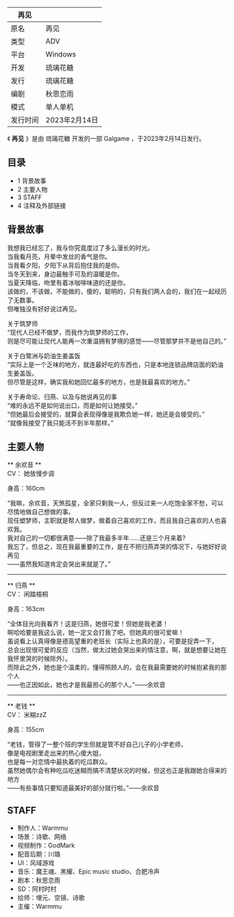 |  再见  ||
|---|---|
|原名  |  再见   |
|类型  |  ADV   |
|平台  |  Windows   |
|开发  |  琉璃花糖   |
|发行  |  琉璃花糖   |
|编剧  |  秋思恋雨   |
|模式  |  单人单机   |
|发行时间  |  2023年2月14日   |
  
《 **再见** 》是由  琉璃花糖  开发的一部  Galgame  ，于2023年2月14日发行。

##  目录

  * 1  背景故事 
  * 2  主要人物 
  * 3  STAFF 
  * 4  注释及外部链接 

##  背景故事

我想我已经忘了，我与你究竟度过了多么漫长的时光。  
当我看月亮，月晕中发丝的香气是你。  
当我看夕阳，夕阳下从背后抱住我的是你。  
当冬天到来，身边最触手可及的温暖是你。  
当夏天降临，吻里有着冰咖啡味道的还是你。  
该做的，不该做，不能做的，傻的，聪明的，只有我们两人会的，我们在一起经历了无数事。  
但唯独没有好好说过再见。  
  
关于筑梦师  
“现代人已经不做梦，而我作为筑梦师的工作，  
则是尽可能让现代人能再一次重温拥有梦境的感觉——尽管那梦并不是他自己的。”  
  
关于白鹭洲与奶油生姜盖饭  
“实际上是一个乏味的地方，就连最好吃的东西也，只是本地连锁品牌店面的奶油生姜盖饭。  
但尽管是这样，确实我和她回忆最多的地方，也是我最喜欢的地方。”  
  
关于寿命论、归燕、以及与她说再见的事  
“难的永远不是如何说出口，而是如何让她接受。”  
“但她最后会接受的，就算会表现得像是我欺负她一样，她还是会接受的。”  
“就像我接受了我只能活不到半年那样。”

##  主要人物

** 余欢音  **  
CV：  她放慢步调

身高：160cm  
  
“我嘛，余欢音，天煞孤星，全家只剩我一人，但反过来一人吃饱全家不愁，可以尽情地做自己想做的事。  
现任塑梦师，主职就是帮人做梦，做着自己喜欢的工作，而且我自己喜欢的人也喜欢我。  
我对自己的一切都很满意——除了我最多半年……还是三个月来着?  
我忘了，但总之，现在我最重要的工作，是在不把归燕弄哭的情况下，与她好好说再见  
——虽然我知道肯定会哭出来就是了。”

* * *

** 归燕  **  
CV：  闲踏梧桐

身高：163cm  
  
“全体目光向我看齐！这是归燕，她很可爱！但她是我老婆！  
啊哈哈要是我这么说，她一定又会打我了吧。但她真的很可爱嘛！  
虽说看上认真得像是德高望重的老班长（实际上也真的是），可要是捉弄一下，  
总会出现很可爱的反应（当然，做太过她会哭出来的情注意，啊，就是想要让她在我怀里哭的时候除外）。  
而除此之外，她也是个温柔的，懂得照顾人的，会在我最需要她的时候抱紧我的那个人  
——也正因如此，她也才是我最担心的那个人。”——余欢音

* * *

** 老钱  **  
CV：  米糊zzZ

身高：155cm  
  
“老钱，管得了一整个班的学生但就是管不好自己儿子的小学老师，  
像是电视剧里走出来的热心傻大姐，  
也是每一对恋情中最执着的吃瓜群众。  
虽然她偶尔会有种吃瓜吃迷糊而搞不清楚状况的时候，但这也正是我跟她合得来的地方  
——有些事情只要知道最美好的部分就行啦。”——余欢音

##  STAFF

  * 制作人：Warmmu 
  * 场景：诗歌、网络 
  * 视频制作：GodMark 
  * 配音后期：川璐 
  * UI：风域游戏 
  * 音乐：魔王魂、黑耀、Epic music studio、合肥冷声 
  * 剧本：秋思恋雨 
  * SD：阿村时村 
  * 绘师：埋元、空镜、诗歌 
  * 主催：Warmmu 

  